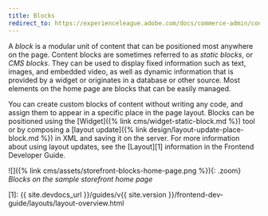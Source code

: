 ```yaml
---
title: Blocks
redirect_to: https://experienceleague.adobe.com/docs/commerce-admin/content-design/elements/blocks/blocks.html
---
```


A _block_ is a modular unit of content that can be positioned most anywhere on the page. Content blocks are sometimes referred to as _static blocks_, or _CMS blocks_. They can be used to display fixed information such as text, images, and embedded video, as well as dynamic information that is provided by a widget or originates in a database or other source. Most elements on the home page are blocks that can be easily managed.

You can create custom blocks of content without writing any code, and assign them to appear in a specific place in the page layout. Blocks can be positioned using the [Widget]({% link cms/widget-static-block.md %}) tool or by composing a [layout update]({% link design/layout-update-place-block.md %}) in XML and saving it on the server. For more information about using layout updates, see the [Layout][1] information in the Frontend Developer Guide.

![]({% link cms/assets/storefront-blocks-home-page.png %}){: .zoom}
_Blocks on the sample storefront home page_

[1]: {{ site.devdocs_url }}/guides/v{{ site.version }}/frontend-dev-guide/layouts/layout-overview.html